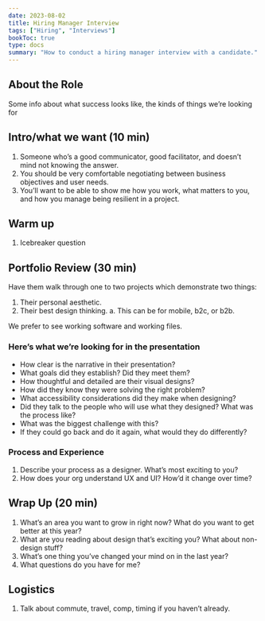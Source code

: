 ```yaml
---
date: 2023-08-02
title: Hiring Manager Interview
tags: ["Hiring", "Interviews"]
bookToc: true
type: docs
summary: "How to conduct a hiring manager interview with a candidate."
---
```

## About the Role
Some info about what success looks like, the kinds of things we’re looking for

## Intro/what we want (10 min)
1. Someone who’s a good communicator, good facilitator, and doesn’t mind not knowing the answer.
2. You should be very comfortable negotiating between business objectives and user needs.
3. You’ll want to be able to show me how you work, what matters to you, and how you manage being resilient in a project.

## Warm up
1. Icebreaker question

## Portfolio Review (30 min)
Have them walk through one to two projects which demonstrate two things:
1. Their personal aesthetic.
2. Their best design thinking.
	a. This can be for mobile, b2c, or b2b.

We prefer to see working software and working files.

### Here’s what we’re looking for in the presentation

- How clear is the narrative in their presentation?
- What goals did they establish? Did they meet them?
- How thoughtful and detailed are their visual designs?
- How did they know they were solving the right problem?
- What accessibility considerations did they make when designing?
- Did they talk to the people who will use what they designed? What was the process like?
- What was the biggest challenge with this?
- If they could go back and do it again, what would they do differently?

### Process and Experience
1. Describe your process as a designer. What’s most exciting to you?
2. How does your org understand UX and UI? How’d it change over time?

## Wrap Up (20 min)
1. What’s an area you want to grow in right now? What do you want to get better at this year?
2. What are you reading about design that’s exciting you? What about non-design stuff?
3. What’s one thing you’ve changed your mind on in the last year?
4. What questions do you have for me?

## Logistics
1. Talk about commute, travel, comp, timing if you haven’t already.